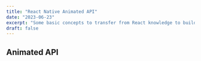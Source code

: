 ```yaml
---
title: "React Native Animated API"
date: "2023-06-23"
excerpt: "Some basic concepts to transfer from React knowledge to building SwiftUI apps"
draft: false
---
```


## Animated API
